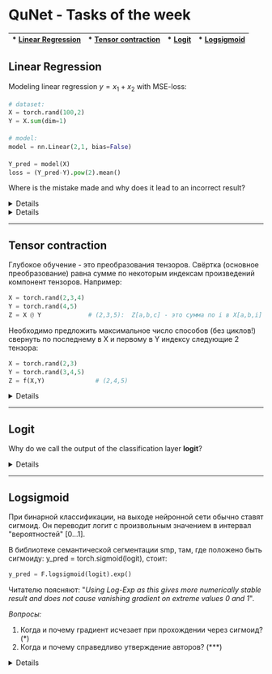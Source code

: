 # QuNet - Tasks of the week

| * [Linear Regression](#linear-regression) | * [Tensor contraction](#tensor-contraction) | * [Logit](#logit) | * [Logsigmoid](#logsigmoid) | 
| ---- | ---  | ---  | ---  |



## Linear Regression
Modeling linear regression $y=x_1+x_2$ with MSE-loss:
```python
# dataset:
X = torch.rand(100,2)
Y = X.sum(dim=1) 

# model:
model = nn.Linear(2,1, bias=False)

Y_pred = model(X)
loss = (Y_pred-Y).pow(2).mean()
```
Where is the mistake made and why does it lead to an incorrect result?

<details>

<b>Little hint</b>:

```python
model = nn.Linear(2,1, bias=False)
model.weight.data=torch.ones(1,2)

Y_pred = model(X)
loss = (Y_pred-Y).pow(2).mean()

print(loss.detach()) # ?????
```
</details>

<details>
<b>Answer</b>:
We need to change the shape of the target in the training data:

```python
Y = X.sum(dim=1).view(-1,1)      # (B,1)
# or
Y = X.sum(dim=1, keepdims=True)  # (B,1)
```

<b>Explanation</b> :
Input matrix shape `X.shape=(100, 2)`.
The line layer (2,1) produces `Y_pred.shape=(100,1)` as output.
We compare it with `Y.shape=(100,)`.
In pytorch, if the shape of the tensors does not match, a broadcasting procedure is done in which the dimension is added in front. When subtracting, we get:

```python
(100,)-(100,1) -> (1,100)-(100,1)  -> (100,100)-(100,100) 
```

<b>For example</b> :
```python
Y1 = torch.tensor([1, 2])         # (2,)
Y2 = torch.tensor([[1], [2]])     # (2,1)
Y1 - Y2 = 
tensor([[ 0,  1],
        [-1,  0]])
```
</details>

<hr>

## Tensor contraction

Глубокое обучение - это преобразования тензоров. Свёртка (основное преобразование) равна сумме по некоторым индексам произведений компонент тензоров. Например:

```python
X = torch.rand(2,3,4)
Y = torch.rand(4,5)
Z = X @ Y             # (2,3,5):  Z[a,b,c] - это сумма по i в X[a,b,i] * Y[i,c]
```

Необходимо предложить максимальное число способов (без циклов!) свернуть по последнему в X и первому в Y индексу следующие 2 тензора:

```python
X = torch.rand(2,3)
Y = torch.rand(3,4,5)
Z = f(X,Y)              # (2,4,5)
```

<details>
<b>Answer</b> :

```python
# 1.
torch.einsum('ij,jkl->ikl', X, Y)
# 2.
torch.tensordot(X, Y, dims=([1],[0]) )
# 3.
( X @ Y.view(3,-1) ).view(2,4,5) 
# 4.
( X @ Y.permute(1,0,2) ).permute(1,0,2) 
```


Самая неэффективная по времени и памяти версия:

```python
Z = ( X[:,:,None,None] * Y[None,:,:,:]).sum(1)
```

Чтобы умножить тензоры, pytorch выравнивает их размерности

```python
(2,3,1,1) * (1,3,4,5) -> (2,3,4,5) * (2,3,4,5). 
```
А для этого нужно первый тензор увеличить в 4*5 раз, в второй в 2 раза,
продублировав значения по выравниваемым осям. 
Чтобы понять трагедию ситуации, припишите по 3 нолика к каждой размерности :)


</details>

<hr>

## Logit

Why do we call the output of the classification layer <b>logit</b>?

<details>

<b>Answer</b>:
Mathematicians call the logit - logarithm of the ratio of the probability of the possibility of an event to the probability of its impossibility: 
$$
\text{logit} = \log\frac{p}{1-p}.
$$ 
Therefore, the probability is equal to the sigmoid of the output of the neural network: $y=\text{logit}$
$$
p = \sigma(y) = \frac{1}{1+e^{-y}}.
$$

</details>

<hr>

## Logsigmoid

При бинарной классификации, на выходе нейронной сети обычно ставят сигмоид.
Он переводит логит с произвольным значением в интервал "вероятностей"  [0...1].

В библиотеке семантической сегментации smp, там, 
где положено быть сигмоиду: y_pred = torch.sigmoid(logit), стоит:

```python
y_pred = F.logsigmoid(logit).exp()
```

Читателю поясняют:
"_Using Log-Exp as this gives more numerically stable result_
_and does not cause vanishing gradient on extreme values 0 and 1_".

*Вопросы:*
1. Когда и почему градиент исчезает при прохождении через сигмоид? (*)
2. Когда и почему справедливо утверждение авторов? (***)

<details>

**Ответ**

1. Производная сигмоида σ(x) = 1/(1+exp(-x)) равна  σ'(x) = σ(x)*(1-σ(x)).
Так как σ(-∞)=0 и σ(∞)=1, то при больших |x| производная равна нулю.
Из этого следует необходимость борьбы с большими логитами
(при помощи weight_decay = L2 регуляризации или другими способами).
В противном случае перегретый классификационный слой и вся сеть перестанут обучаться.

<center>
<img src="img/sigmoid.png">
</center>

2. Понятно, что математически exp( log σ(x) ) == σ(x).
Но вычислительная математика != математике бумажной.
Прежде всего, как заметили некоторые, при больших по модулю отрицательных значениях
в районе x = -89 сигмоид становится строго равным нулю:

```python
import torch, torch.nn as nn, torch.nn.functional as F

x = torch.tensor(-88.)           
print( torch.sigmoid(x)     .item() ) # 6.0546e-39
print( F.logsigmoid(x).exp().item() ) # 6.0546e-39

x = torch.tensor(-89.)           
print( torch.sigmoid(x)     .item() ) # 0.0
print( F.logsigmoid(x).exp().item() ) # 8.194e-40
```

Но проблема на самом деле начинается существенно раньше и связана с градиентом.
Вычислим его:

```python
x = torch.tensor(20.0, requires_grad=True)
y = F.logsigmoid(x).exp()
y.backward()
print(x.grad.item())
```

При отрицательных x разницы нет. При больших положительных x~20 градиент сигмоида 
в точности зануляется, тогда как Log-Exp остаётся малым, но ненулевым:
```python
x                 -20      -10        0      10         20        30        
sigmoid:          2.06e-09  4.54e-05  0.25   4.54e-05   0.0       0.0
logsigmoid.exp    2.06e-09  4.54e-05  0.25   4.54e-05   2.06e-09  9.35e-14
```

Ситуация усугубляется при использовании половинной точности
(для неё logsigmoid доступен только на GPU):

```python
x = torch.tensor(10.0, requires_grad=True, dtype=torch.float16, device='cuda')
```

```python
x                 -20    -10         0       10         15        20        
sigmoid:           0.0   4.54e-05    0.25    0.0        0.0       0.0
logsigmoid.exp     0.0   4.54e-05    0.25    4.54e-05   2.98e-07  0.0
```
Таким образом, действительно Log-Exp чуть менее быстро зануляет градиент,
для больших x, особенно при float16. 
Но в целом лучше не давать сети перегреваться. :)

</details>